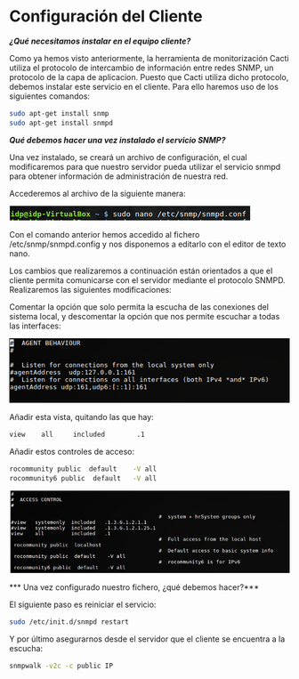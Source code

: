# Configuración del Cliente

***¿Qué necesitamos instalar en el equipo cliente?***

Como ya hemos visto anteriormente, la herramienta de monitorización Cacti utiliza el protocolo de intercambio de información entre redes SNMP, un protocolo de la capa de aplicacion.
Puesto que Cacti utiliza dicho protocolo, debemos instalar este servicio en el cliente. Para ello haremos uso de los siguientes comandos:

```bash
sudo apt-get install snmp
sudo apt-get install snmpd
```

***Qué debemos hacer una vez instalado el servicio SNMP?***

Una vez instalado, se creará un archivo de configuración, el cual modificaremos para que nuestro servidor pueda utilizar el servicio snmpd para obtener información de administración de nuestra red. 

Accederemos al archivo de la siguiente manera: 

![imagen](images/cliente1.jpg)

Con el comando anterior hemos accedido al fichero /etc/snmp/snmpd.config y nos disponemos a editarlo con el editor de texto nano.

Los cambios que realizaremos a continuación están orientados a que el cliente permita comunicarse con el servidor mediante el protocolo SNMPD.
Realizaremos las siguientes modificaciones: 

Comentar la opción que solo permita la escucha de las conexiones del sistema local, y descomentar la opción que nos permite escuchar a todas las interfaces:

![imagen](images/cliente2.jpg)


Añadir esta vista, quitando las que hay:

```bash
view    all     included        .1
```

Añadir estos controles de acceso:

```bash
rocommunity public  default    -V all
rocommunity6 public  default   -V all
```

![imagen](images/cliente3.jpg)

*** Una vez configurado nuestro fichero, ¿qué debemos hacer?***

El siguiente paso es reiniciar el servicio: 


```bash
sudo /etc/init.d/snmpd restart
```

Y por último asegurarnos desde el servidor que el cliente se encuentra a la escucha: 

```bash
snmpwalk -v2c -c public IP
```

